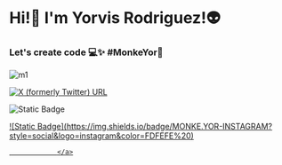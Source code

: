 <h1>Hi!👋 I'm Yorvis Rodriguez!👽</h1>
    <h3> Let's create code 💻✨ #MonkeYor🐒</h3>

![m1](https://github.com/MonkeYor13/MonkeYor13/assets/90053187/28f08a39-07ce-48ae-98c2-9c3b252e432e)



<a href="https://www.instagram.com/monke.yor/" target="_blank" rel="noopener noreferrer">
                <img alt="X (formerly Twitter) URL" src="https://img.shields.io/twitter/url?url=https%3A%2F%2Ftwitter.com%2FYorMonke">
            </a>

![Static Badge](https://img.shields.io/badge/MONKE.YOR-INSTAGRAM?style=social&logo=instagram&color=FDFEFE%20)

 <a href="https://www.instagram.com/monke.yor/" target="_blank">
                    ![Static Badge](https://img.shields.io/badge/MONKE.YOR-INSTAGRAM?style=social&logo=instagram&color=FDFEFE%20)

                </a>

<!--
**MonkeYor13/MonkeYor13** is a ✨ _special_ ✨ repository because its `README.md` (this file) appears on your GitHub profile.

Here are some ideas to get you started:

- 🔭 I’m currently working on ...
- 🌱 I’m currently learning ...
- 👯 I’m looking to collaborate on ...
- 🤔 I’m looking for help with ...
- 💬 Ask me about ...
- 📫 How to reach me: ...
- 😄 Pronouns: ...
- ⚡ Fun fact: ...
-->
